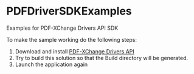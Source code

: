 # PDFDriverSDKExamples
Examples for PDF-XChange Drivers API SDK

To make the sample working do the following steps:

1.  Download and install [PDF-XChange Drivers API](https://www.tracker-software.com/product/pdf-xchange-drivers-api)
2.  Try to build this solution so that the Build directory will be generated.
4.  Launch the application again

